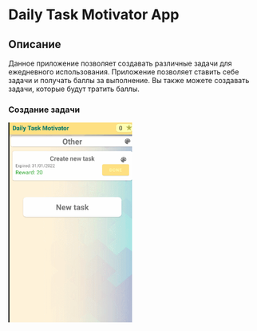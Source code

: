 # Daily Task Motivator App
## Описание
Данное приложение позволяет создавать различные задачи для ежедневного использования.
Приложение позволяет ставить себе задачи и получать баллы за выполнение.
Вы также можете создавать задачи, которые будут тратить баллы.

### Создание задачи
<img src="./readme_assets/gif_01.gif" height="400">
